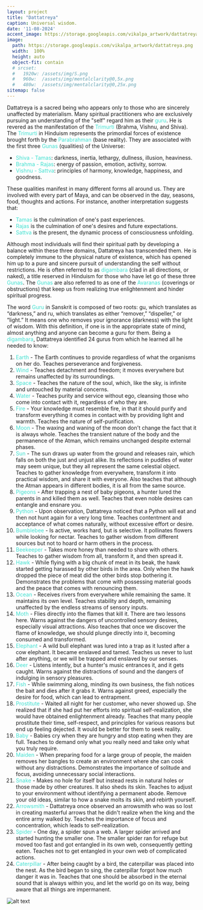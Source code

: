 ```yaml
---
layout: project
title: "Dattatreya"
caption: Universal wisdom.
date: '11-08-2024'
accent_image: https://storage.googleapis.com/vikalpa_artwork/dattatreya.png   
image: 
  path: https://storage.googleapis.com/vikalpa_artwork/dattatreya.png
  width:  100%
  height: auto
  object-fit: contain
  # srcset: 
  #   1920w: /assets/img/S.png
  #   960w:  /assets/img/mentalclarity@0,5x.png
  #   480w:  /assets/img/mentalclarity@0,25x.png
sitemap: false
---
```


Dattatreya is a sacred being who appears only to those who are sincerely unaffected by materialism. Many spiritual practitioners who are exclusively pursuing an understanding of the "self" regard him as their <span style="color:turquoise">guru</span>. He is revered as the manifestation of the <span style="color:turquoise">Trimurti</span> (Brahma, Vishnu, and Shiva). The <span style="color:turquoise">Trimurti</span> in Hinduism represents the primordial forces of existence brought forth by the <span style="color:turquoise">Parabrahman</span> (base reality). They are associated with the first three <span style="color:turquoise">Gunas</span> (qualities) of the Universe:

 - <span style="color:turquoise">Shiva - Tamas</span>: darkness, inertia, lethargy, dullness, illusion, heaviness.
 - <span style="color:turquoise">Brahma - Rajas</span>: energy of passion, emotion, activity, sorrow.
 - <span style="color:turquoise">Vishnu - Sattva</span>: principles of harmony, knowledge, happiness, and goodness.
 
 
These qualities manifest in many different forms all around us. They are involved with every part of Maya, and can be observed in the day, seasons, food, thoughts and actions. For instance, another interpretation suggests that:

 - <span style="color:turquoise">Tamas</span> is the culmination of one's past experiences.
 - <span style="color:turquoise">Rajas</span> is the culmination of one's desires and future expectations.
 - <span style="color:turquoise">Sattva</span> is the present, the dynamic process of consciousness unfolding.

Although most individuals will find their spiritual path by developing a balance within these three domains, Dattatreya has transcended them. He is completely immune to the physical nature of existence, which has opened him up to a pure and sincere pursuit of understanding the self without restrictions. He is often referred to as <span style="color:turquoise">digambara</span> (clad in all directions, or naked), a title reserved in Hinduism for those who have let go of these three <span style="color:turquoise">Gunas</span>. The <span style="color:turquoise">Gunas</span> are also referred to as one of the <span style="color:turquoise">Avaranas</span> (coverings or obstructions) that keep us from realizing true enlightenment and hinder spiritual progress.

The word <span style="color:turquoise">Guru</span> in Sanskrit is composed of two roots: gu, which translates as “darkness,” and ru, which translates as either “remover,” “dispeller,” or “light.” It means one who removes your ignorance (darkness) with the light of wisdom. With this definition, if one is in the appropriate state of mind, almost anything and anyone can become a guru for them. Being a <span style="color:turquoise">digambara</span>, Dattatreya identified 24 gurus from which he learned all he needed to know:


  1. <span style="color:turquoise">Earth</span> - The Earth continues to provide regardless of what the organisms on her do. Teaches perseverance and forgiveness.
  2. <span style="color:turquoise">Wind</span> - Teaches detachment and freedom; it moves everywhere but remains unaffected by its surroundings.
  3. <span style="color:turquoise">Space</span> - Teaches the nature of the soul, which, like the sky, is infinite and untouched by material concerns.
  4. <span style="color:turquoise">Water</span> - Teaches purity and service without ego, cleansing those who come into contact with it, regardless of who they are.
  5. <span style="color:turquoise">Fire</span> - Your knowledge must resemble fire, in that it should purify and transform everything it comes in contact with by providing light and warmth. Teaches the nature of self-purification.
  6. <span style="color:turquoise">Moon</span> - The waxing and waning of the moon don't change the fact that it is always whole. Teaches the transient nature of the body and the permanence of the Atman, which remains unchanged despite external phases.
  7. <span style="color:turquoise">Sun</span> - The sun draws up water from the ground and releases rain, which falls on both the just and unjust alike. Its reflections in puddles of water may seem unique, but they all represent the same celestial object. Teaches to gather knowledge from everywhere, transform it into practical wisdom, and share it with everyone. Also teaches that although the Atman appears in different bodies, it is all from the same source.
  8. <span style="color:turquoise">Pigeons</span> - After trapping a nest of baby pigeons, a hunter lured the parents in and killed them as well. Teaches that even noble desires can entangle and ensnare you.
  9. <span style="color:turquoise">Python</span> - Upon observation, Dattatreya noticed that a Python will eat and then not hunt again for a very long time. Teaches contentment and acceptance of what comes naturally, without excessive effort or desire.
  10. <span style="color:turquoise">Bumblebee</span> - Is active, works hard, but is selective. It pollinates flowers while looking for nectar. Teaches to gather wisdom from different sources but not to hoard or harm others in the process.
  11. <span style="color:turquoise">Beekeeper</span> - Takes more honey than needed to share with others. Teaches to gather wisdom from all, transform it, and then spread it.
  12. <span style="color:turquoise">Hawk</span> - While flying with a big chunk of meat in its beak, the hawk started getting harassed by other birds in the area. Only when the hawk dropped the piece of meat did the other birds stop bothering it. Demonstrates the problems that come with possessing material goods and the peace that comes with renouncing them.
  13. <span style="color:turquoise">Ocean</span> - Receives rivers from everywhere while remaining the same. It maintains its own level. Teaches stability and depth, remaining unaffected by the endless streams of sensory inputs.
  14. <span style="color:turquoise">Moth</span> - Flies directly into the flames that kill it. There are two lessons here. Warns against the dangers of uncontrolled sensory desires, especially visual attractions. Also teaches that once we discover the flame of knowledge, we should plunge directly into it, becoming consumed and transformed.
  15. <span style="color:turquoise">Elephant</span> - A wild bull elephant was lured into a trap as it lusted after a cow elephant. It became enslaved and tamed. Teaches us never to lust after anything, or we will be trapped and enslaved by our senses.
  16. <span style="color:turquoise">Deer</span> - Listens intently, but a hunter's music entrances it, and it gets caught. Warns against the distractions of sound and the dangers of indulging in sensory pleasures.
  17. <span style="color:turquoise">Fish</span> - While swimming along, minding its own business, the fish notices the bait and dies after it grabs it. Warns against greed, especially the desire for food, which can lead to entrapment.
  18. <span style="color:turquoise">Prostitute</span> - Waited all night for her customer, who never showed up. She realized that if she had put her efforts into spiritual self-realization, she would have obtained enlightenment already. Teaches that many people prostitute their time, self-respect, and principles for various reasons but end up feeling dejected. It would be better for them to seek reality.
  19. <span style="color:turquoise">Baby</span> - Babies cry when they are hungry and stop eating when they are full. Teaches to demand only what you really need and take only what you truly require.
  20. <span style="color:turquoise">Maiden</span> - When preparing food for a large group of people, the maiden removes her bangles to create an environment where she can cook without any distractions. Demonstrates the importance of solitude and focus, avoiding unnecessary social interactions.
  21. <span style="color:turquoise">Snake</span> - Makes no hole for itself but instead rests in natural holes or those made by other creatures. It also sheds its skin. Teaches to adjust to your environment without identifying a permanent abode. Remove your old ideas, similar to how a snake molts its skin, and rebirth yourself.
  22. <span style="color:turquoise">Arrowsmith</span> - Dattatreya once observed an arrowsmith who was so lost in creating masterful arrows that he didn't realize when the king and the entire army walked by. Teaches the importance of focus and concentration, which leads to self-realization.
  23. <span style="color:turquoise">Spider</span> - One day, a spider spun a web. A larger spider arrived and started hunting the smaller one. The smaller spider ran for refuge but moved too fast and got entangled in its own web, consequently getting eaten. Teaches not to get entangled in your own web of complicated actions.
  24. <span style="color:turquoise">Caterpillar</span> - After being caught by a bird, the caterpillar was placed into the nest. As the bird began to sing, the caterpillar forgot how much danger it was in. Teaches that one should be absorbed in the eternal sound that is always within you, and let the world go on its way, being aware that all things are impermanent.




![alt text](https://storage.googleapis.com/vikalpa_artwork/dattatreya.png)
